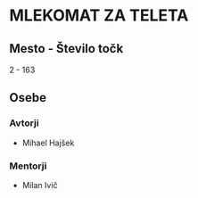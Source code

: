 # MLEKOMAT ZA TELETA
## Mesto - Število točk
2 - 163
## Osebe
### Avtorji
 * Mihael Hajšek
### Mentorji
 * Milan Ivič